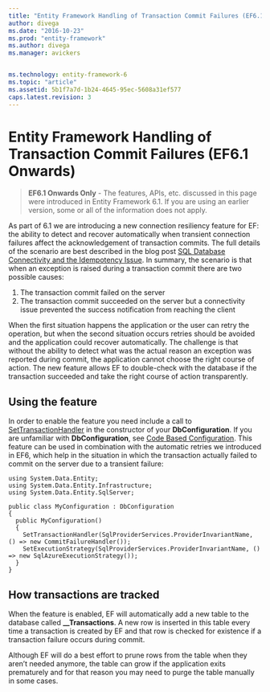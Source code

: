 ```yaml
---
title: "Entity Framework Handling of Transaction Commit Failures (EF6.1 Onwards) - EF6"
author: divega
ms.date: "2016-10-23"
ms.prod: "entity-framework"
ms.author: divega
ms.manager: avickers


ms.technology: entity-framework-6
ms.topic: "article"
ms.assetid: 5b1f7a7d-1b24-4645-95ec-5608a31ef577
caps.latest.revision: 3
---
```

# Entity Framework Handling of Transaction Commit Failures (EF6.1 Onwards)
> **EF6.1 Onwards Only** - The features, APIs, etc. discussed in this page were introduced in Entity Framework 6.1. If you are using an earlier version, some or all of the information does not apply.  
  
As part of 6.1 we are introducing a new connection resiliency feature for EF: the ability to detect and recover automatically when transient connection failures affect the acknowledgement of transaction commits. The full details of the scenario are best described in the blog post [SQL Database Connectivity and the Idempotency Issue](http://blogs.msdn.com/b/adonet/archive/2013/03/11/sql-database-connectivity-and-the-idempotency-issue.aspx).  In summary, the scenario is that when an exception is raised during a transaction commit there are two possible causes:  
  
1. The transaction commit failed on the server
2. The transaction commit succeeded on the server but a connectivity issue prevented the success notification from reaching the client  
  
When the first situation happens the application or the user can retry the operation, but when the second situation occurs retries should be avoided and the application could recover automatically. The challenge is that without the ability to detect what was the actual reason an exception was reported during commit, the application cannot choose the right course of action. The new feature allows EF to double-check with the database if the transaction succeeded and take the right course of action transparently.  
  
## Using the feature  
  
In order to enable the feature you need include a call to [SetTransactionHandler](https://msdn.microsoft.com/library/system.data.entity.dbconfiguration.setdefaulttransactionhandler.aspx) in the constructor of your **DbConfiguration**. If you are unfamiliar with **DbConfiguration**, see [Code Based Configuration](../ef6/entity-framework-code-based-configuration-ef6-onwards.md). This feature can be used in combination with the automatic retries we introduced in EF6, which help in the situation in which the transaction actually failed to commit on the server due to a transient failure:  
  
```  
using System.Data.Entity; 
using System.Data.Entity.Infrastructure; 
using System.Data.Entity.SqlServer; 
 
public class MyConfiguration : DbConfiguration  
{ 
  public MyConfiguration()  
  {  
    SetTransactionHandler(SqlProviderServices.ProviderInvariantName, () => new CommitFailureHandler());  
    SetExecutionStrategy(SqlProviderServices.ProviderInvariantName, () => new SqlAzureExecutionStrategy());  
  }  
}
```  
  
## How transactions are tracked  
  
When the feature is enabled, EF will automatically add a new table to the database called **__Transactions**. A new row is inserted in this table every time a transaction is created by EF and that row is checked for existence if a transaction failure occurs during commit.  
  
Although EF will do a best effort to prune rows from the table when they aren’t needed anymore, the table can grow if the application exits prematurely and for that reason you may need to purge the table manually in some cases.  
  